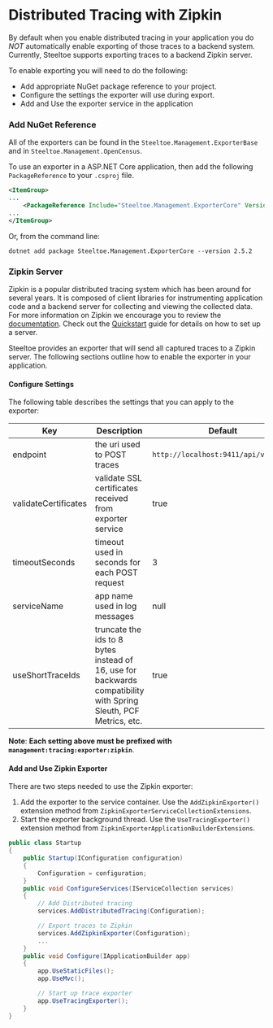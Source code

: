 # Distributed Tracing with Zipkin

By default when you enable distributed tracing in your application you do *NOT* automatically enable exporting of those traces to a backend system. Currently, Steeltoe supports exporting traces to a backend Zipkin server.

To enable exporting you will need to do the following:

* Add appropriate NuGet package reference to your project.
* Configure the settings the exporter will use during export.
* Add and Use the exporter service in the application

### Add NuGet Reference

All of the exporters can be found in the `Steeltoe.Management.ExporterBase` and in `Steeltoe.Management.OpenCensus`.

To use an exporter in a ASP.NET Core application, then add the following `PackageReference` to your `.csproj` file.

```xml
<ItemGroup>
...
    <PackageReference Include="Steeltoe.Management.ExporterCore" Version="2.5.2" />
...
</ItemGroup>
```

Or, from the command line:

```shell
dotnet add package Steeltoe.Management.ExporterCore --version 2.5.2
```

### Zipkin Server

Zipkin is a popular distributed tracing system which has been around for several years. It is composed of client libraries for instrumenting application code and a backend server for collecting and viewing the collected data. For more information on Zipkin we encourage you to review the [documentation](https://zipkin.io/).  Check out the [Quickstart](https://zipkin.io/pages/quickstart) guide for details on how to set up a server.

Steeltoe provides an exporter that will send all captured traces to a Zipkin server.  The following sections outline how to enable the exporter in your application.

#### Configure Settings

The following table describes the settings that you can apply to the exporter:

|Key|Description|Default|
|---|---|---|
|endpoint|the uri used to POST traces|`http://localhost:9411/api/v2/spans`|
|validateCertificates|validate SSL certificates received from exporter service|true|
|timeoutSeconds|timeout used in seconds for each POST request|3|
|serviceName|app name used in log messages|null|
|useShortTraceIds|truncate the ids to 8 bytes instead of 16, use for backwards compatibility with Spring Sleuth, PCF Metrics, etc.|true|

**Note**: **Each setting above must be prefixed with `management:tracing:exporter:zipkin`**.

#### Add and Use Zipkin Exporter

There are two steps needed to use the Zipkin exporter:

1. Add the exporter to the service container. Use the `AddZipkinExporter()` extension method from `ZipkinExporterServiceCollectionExtensions`.
1. Start the exporter background thread. Use the `UseTracingExporter()` extension method from `ZipkinExporterApplicationBuilderExtensions`.

```csharp
public class Startup
{
    public Startup(IConfiguration configuration)
    {
        Configuration = configuration;
    }
    public void ConfigureServices(IServiceCollection services)
    {
        // Add Distributed tracing
        services.AddDistributedTracing(Configuration);

        // Export traces to Zipkin
        services.AddZipkinExporter(Configuration);
        ...
    }
    public void Configure(IApplicationBuilder app)
    {
        app.UseStaticFiles();
        app.UseMvc();

        // Start up trace exporter
        app.UseTracingExporter();
    }
}
```
